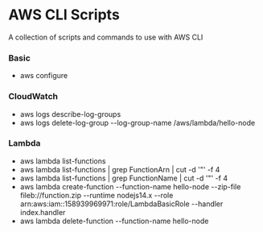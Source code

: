 # AWS CLI Scripts

A collection of scripts and commands to use with AWS CLI

### Basic

- aws configure

### CloudWatch

- aws logs describe-log-groups
- aws logs delete-log-group --log-group-name /aws/lambda/hello-node

### Lambda

- aws lambda list-functions
- aws lambda list-functions | grep FunctionArn | cut -d '"' -f 4
- aws lambda list-functions | grep FunctionName | cut -d '"' -f 4
- aws lambda create-function --function-name hello-node --zip-file fileb://function.zip --runtime nodejs14.x --role arn:aws:iam::158939969971:role/LambdaBasicRole --handler index.handler
- aws lambda delete-function --function-name hello-node
